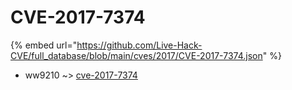# CVE-2017-7374
{% embed url="https://github.com/Live-Hack-CVE/full_database/blob/main/cves/2017/CVE-2017-7374.json" %}

* ww9210 ~> [cve-2017-7374](https://www.alice-snow.ru/2017/database/cve-2017-7374/cve-2017-7374-ww9210)